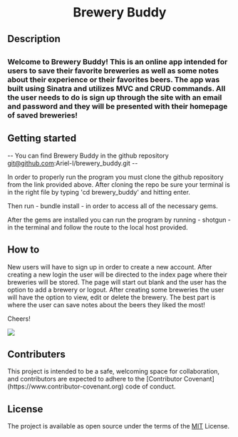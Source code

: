 <h1 align="center">Brewery Buddy</h1>

<h2> Description <h2>

<h3> Welcome to Brewery Buddy! This is an online app intended for users to save their favorite breweries as well as some notes about their experience or their favorites beers. The app was built using Sinatra and utilizes MVC and CRUD commands. All the user needs to do is sign up through the site with an email and password and they will be presented with their homepage of saved breweries!</h3> 

<h2> Getting started </h2>

-- You can find Brewery Buddy in the github repository git@github.com:Ariel-I/brewery_buddy.git --

In order to properly run the program you must clone the github repository from the link provided above. After cloning the repo be sure your terminal is in the right file by typing 'cd brewery_buddy' and hitting enter. 

Then run - bundle install - in order to access all of the necessary gems.

After the gems are installed you can run the program by running - shotgun - in the terminal and follow the route to the local host provided. 
<h2> How to </h2>

New users will have to sign up in order to create a new account. After creating a new login the user will be directed to the index page where their breweries will be stored. The page will start out blank and the user has the option to add a brewery or logout. After creating some breweries the user will have the option to view, edit or delete the brewery. The best part is where the user can save notes about the beers they liked the most!

Cheers!

<img src="https://s3.amazonaws.com/pix.iemoji.com/images/emoji/apple/ios-12/256/clinking-beer-mugs.png">

<h2> Contributers </h2>
This project is intended to be a safe, welcoming space for collaboration, and contributors are expected to adhere to the [Contributor Covenant](https://www.contributor-covenant.org) code of conduct.

<h2>License</h2>

The project is available as open source under the terms of the [MIT](https://opensource.org/licenses/MIT) License.